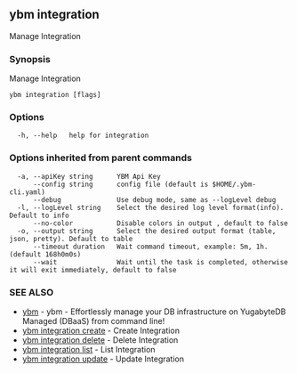 ## ybm integration

Manage Integration

### Synopsis

Manage Integration

```
ybm integration [flags]
```

### Options

```
  -h, --help   help for integration
```

### Options inherited from parent commands

```
  -a, --apiKey string      YBM Api Key
      --config string      config file (default is $HOME/.ybm-cli.yaml)
      --debug              Use debug mode, same as --logLevel debug
  -l, --logLevel string    Select the desired log level format(info). Default to info
      --no-color           Disable colors in output , default to false
  -o, --output string      Select the desired output format (table, json, pretty). Default to table
      --timeout duration   Wait command timeout, example: 5m, 1h. (default 168h0m0s)
      --wait               Wait until the task is completed, otherwise it will exit immediately, default to false
```

### SEE ALSO

* [ybm](ybm.md)	 - ybm - Effortlessly manage your DB infrastructure on YugabyteDB Managed (DBaaS) from command line!
* [ybm integration create](ybm_integration_create.md)	 - Create Integration
* [ybm integration delete](ybm_integration_delete.md)	 - Delete Integration
* [ybm integration list](ybm_integration_list.md)	 - List Integration
* [ybm integration update](ybm_integration_update.md)	 - Update Integration

